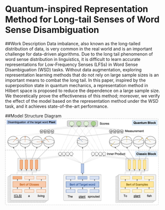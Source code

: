 # Quantum-inspired Representation Method for Long-tail Senses of Word Sense Disambiguation


##Work Description
Data imbalance, also known as the long-tailed distribution of data, is very common in the real world and is an important challenge for data-driven algorithms. Due to the long tail phenomenon of word sense distribution in linguistics, it is difficult to learn accurate representations for Low-Frequency Senses (LFSs) in Word Sense Disambiguation (WSD) tasks. Without data augmentation, exploring representation learning methods that do not rely on large sample sizes is an important means to combat the long tail. In this paper, inspired by the superposition state in quantum mechanics, a representation method in Hilbert space is proposed to reduce the dependence on a large sample size. We theoretically prove the effectiveness of this method; moreover, we verify the effect of the model based on the representation method under the WSD task, and it achieves state-of-the-art performance.


##Model Structure Diagram
<img src="https://github.com/yboys0504/QR-WSD/blob/main/chart.png">


